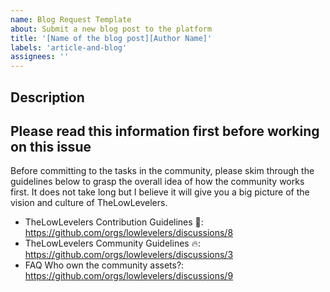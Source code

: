 ```yaml
---
name: Blog Request Template
about: Submit a new blog post to the platform
title: '[Name of the blog post][Author Name]'
labels: 'article-and-blog'
assignees: ''
---
```


## Description

<!--Provide the content of the blog post in `markdown` tag here-->

## Please read this information first before working on this issue
Before committing to the tasks in the community, please skim through the guidelines below to grasp the overall idea of how the community works first. It does not take long but I believe it will give you a big picture of the vision and culture of TheLowLevelers.
- TheLowLevelers Contribution Guidelines 🤝: https://github.com/orgs/lowlevelers/discussions/8 
- TheLowLevelers Community Guidelines 🔥: https://github.com/orgs/lowlevelers/discussions/3
- FAQ Who own the community assets?: https://github.com/orgs/lowlevelers/discussions/9
